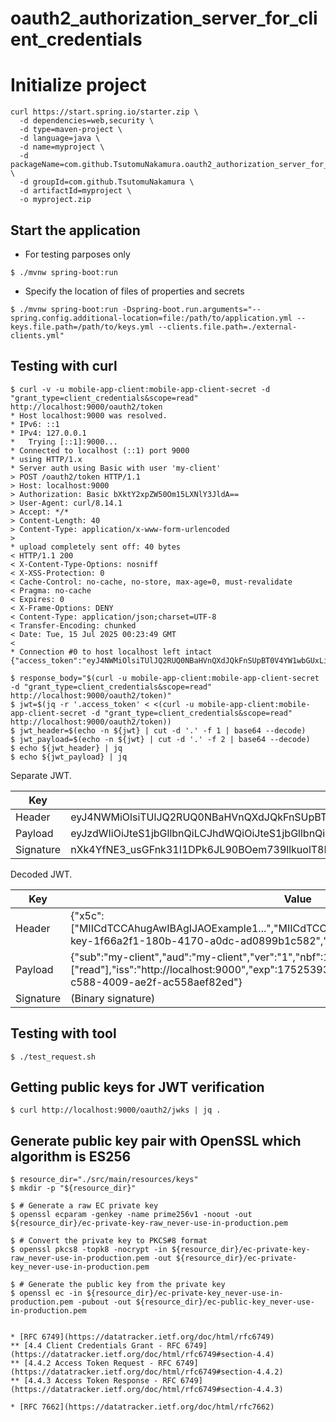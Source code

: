 # oauth2_authorization_server_for_client_credentials

# Initialize project
```
curl https://start.spring.io/starter.zip \
  -d dependencies=web,security \
  -d type=maven-project \
  -d language=java \
  -d name=myproject \
  -d packageName=com.github.TsutomuNakamura.oauth2_authorization_server_for_client_credentials \
  -d groupId=com.github.TsutomuNakamura \
  -d artifactId=myproject \
  -o myproject.zip
```

## Start the application
* For testing parposes only
```
$ ./mvnw spring-boot:run
```

* Specify the location of files of properties and secrets
```
$ ./mvnw spring-boot:run -Dspring-boot.run.arguments="--spring.config.additional-location=file:/path/to/application.yml --keys.file.path=/path/to/keys.yml --clients.file.path=./external-clients.yml"
```

## Testing with curl

```
$ curl -v -u mobile-app-client:mobile-app-client-secret -d "grant_type=client_credentials&scope=read" http://localhost:9000/oauth2/token
* Host localhost:9000 was resolved.
* IPv6: ::1
* IPv4: 127.0.0.1
*   Trying [::1]:9000...
* Connected to localhost (::1) port 9000
* using HTTP/1.x
* Server auth using Basic with user 'my-client'
> POST /oauth2/token HTTP/1.1
> Host: localhost:9000
> Authorization: Basic bXktY2xpZW50Om15LXNlY3JldA==
> User-Agent: curl/8.14.1
> Accept: */*
> Content-Length: 40
> Content-Type: application/x-www-form-urlencoded
>
* upload completely sent off: 40 bytes
< HTTP/1.1 200
< X-Content-Type-Options: nosniff
< X-XSS-Protection: 0
< Cache-Control: no-cache, no-store, max-age=0, must-revalidate
< Pragma: no-cache
< Expires: 0
< X-Frame-Options: DENY
< Content-Type: application/json;charset=UTF-8
< Transfer-Encoding: chunked
< Date: Tue, 15 Jul 2025 00:23:49 GMT
<
* Connection #0 to host localhost left intact
{"access_token":"eyJ4NWMiOlsiTUlJQ2RUQ0NBaHVnQXdJQkFnSUpBT0V4YW1wbGUxLi4uIiwiTUlJQ2RUQ0NBaHVnQXdJQkFnSUpBT0V4YW1wbGUyLi4uIl0sImtpZCI6ImVjLWtleS0xZjY2YTJmMS0xODBiLTQxNzAtYTBkYy1hZDA4OTliMWM1ODIiLCJ0eXAiOiJKV1QiLCJhbGciOiJFUzI1NiJ9.eyJzdWIiOiJteS1jbGllbnQiLCJhdWQiOiJteS1jbGllbnQiLCJ2ZXIiOiIxIiwibmJmIjoxNzUyNTM5MDI5LCJzY29wZSI6WyJyZWFkIl0sImlzcyI6Imh0dHA6Ly9sb2NhbGhvc3Q6OTAwMCIsImV4cCI6MTc1MjUzOTMyOSwiaWF0IjoxNzUyNTM5MDI5LCJqdGkiOiIwZTFjODFhOS1jNTg4LTQwMDktYWUyZi1hYzU1OGFlZjgyZWQifQ.nXk4YfNE3_usGFnk31I1DPk6JL90BOem739llkuolT8FnNIT_m00dvQe402RqjNJ88H4dTlBkoqVsPQLR1E91A","scope":"read","token_type":"Bearer","expires_in":299}
```

```
$ response_body="$(curl -u mobile-app-client:mobile-app-client-secret -d "grant_type=client_credentials&scope=read" http://localhost:9000/oauth2/token)"
$ jwt=$(jq -r '.access_token' < <(curl -u mobile-app-client:mobile-app-client-secret -d "grant_type=client_credentials&scope=read" http://localhost:9000/oauth2/token))
$ jwt_header=$(echo -n ${jwt} | cut -d '.' -f 1 | base64 --decode)
$ jwt_payload=$(echo -n ${jwt} | cut -d '.' -f 2 | base64 --decode)
$ echo ${jwt_header} | jq
$ echo ${jwt_payload} | jq
```

Separate JWT.

| Key | Value |
| ---- | ---- |
| Header | eyJ4NWMiOlsiTUlJQ2RUQ0NBaHVnQXdJQkFnSUpBT0V4YW1wbGUxLi4uIiwiTUlJQ2RUQ0NBaHVnQXdJQkFnSUpBT0V4YW1wbGUyLi4uIl0sImtpZCI6ImVjLWtleS0xZjY2YTJmMS0xODBiLTQxNzAtYTBkYy1hZDA4OTliMWM1ODIiLCJ0eXAiOiJKV1QiLCJhbGciOiJFUzI1NiJ9 |
| Payload | eyJzdWIiOiJteS1jbGllbnQiLCJhdWQiOiJteS1jbGllbnQiLCJ2ZXIiOiIxIiwibmJmIjoxNzUyNTM5MDI5LCJzY29wZSI6WyJyZWFkIl0sImlzcyI6Imh0dHA6Ly9sb2NhbGhvc3Q6OTAwMCIsImV4cCI6MTc1MjUzOTMyOSwiaWF0IjoxNzUyNTM5MDI5LCJqdGkiOiIwZTFjODFhOS1jNTg4LTQwMDktYWUyZi1hYzU1OGFlZjgyZWQifQ |
| Signature | nXk4YfNE3_usGFnk31I1DPk6JL90BOem739llkuolT8FnNIT_m00dvQe402RqjNJ88H4dTlBkoqVsPQLR1E91A |


Decoded JWT.

| Key | Value |
| ---- | ---- |
| Header | {"x5c":["MIICdTCCAhugAwIBAgIJAOExample1...","MIICdTCCAhugAwIBAgIJAOExample2..."],"kid":"ec-key-1f66a2f1-180b-4170-a0dc-ad0899b1c582","typ":"JWT","alg":"ES256"} |
| Payload | {"sub":"my-client","aud":"my-client","ver":"1","nbf":1752539029,"scope":["read"],"iss":"http://localhost:9000","exp":1752539329,"iat":1752539029,"jti":"0e1c81a9-c588-4009-ae2f-ac558aef82ed"} |
| Signature | (Binary signature) |

## Testing with tool

```
$ ./test_request.sh
```

## Getting public keys for JWT verification

```
$ curl http://localhost:9000/oauth2/jwks | jq .
```

## Generate public key pair with OpenSSL which algorithm is ES256

```
$ resource_dir="./src/main/resources/keys"
$ mkdir -p "${resource_dir}"

$ # Generate a raw EC private key
$ openssl ecparam -genkey -name prime256v1 -noout -out ${resource_dir}/ec-private-key-raw_never-use-in-production.pem

$ # Convert the private key to PKCS#8 format
$ openssl pkcs8 -topk8 -nocrypt -in ${resource_dir}/ec-private-key-raw_never-use-in-production.pem -out ${resource_dir}/ec-private-key_never-use-in-production.pem

$ # Generate the public key from the private key
$ openssl ec -in ${resource_dir}/ec-private-key_never-use-in-production.pem -pubout -out ${resource_dir}/ec-public-key_never-use-in-production.pem
```

```

* [RFC 6749](https://datatracker.ietf.org/doc/html/rfc6749)
** [4.4 Client Credentials Grant - RFC 6749](https://datatracker.ietf.org/doc/html/rfc6749#section-4.4)
** [4.4.2 Access Token Request - RFC 6749](https://datatracker.ietf.org/doc/html/rfc6749#section-4.4.2)
** [4.4.3 Access Token Response - RFC 6749](https://datatracker.ietf.org/doc/html/rfc6749#section-4.4.3)

* [RFC 7662](https://datatracker.ietf.org/doc/html/rfc7662)

